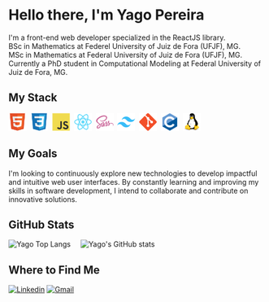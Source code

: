 # Hello there, I'm Yago Pereira

I'm a front-end web developer specialized in the ReactJS library.<br>
BSc in Mathematics at Federel University of Juiz de Fora (UFJF), MG.<br>
MSc in Mathematics at Federal University of Juiz de Fora (UFJF), MG.<br>
Currently a PhD student in Computational Modeling at Federal University of Juiz de Fora, MG.
  
## My Stack
<img src="https://github.com/devicons/devicon/blob/master/icons/html5/html5-original.svg" alt="html" width="35" title="HyperText Markup Language"/>&nbsp;&nbsp;<img src="https://github.com/devicons/devicon/blob/master/icons/css3/css3-original.svg" title="Cascating Style Sheets" alt="css" width="35"/>&nbsp;&nbsp;<img src="https://github.com/devicons/devicon/blob/master/icons/javascript/javascript-original.svg" alt="Javascript" title="Javascript" width="35"/>&nbsp;&nbsp;<img src="https://github.com/devicons/devicon/blob/master/icons/react/react-original.svg" alt="React" width="35" title="ReactJS"/>&nbsp;&nbsp;<img src="https://github.com/devicons/devicon/blob/master/icons/sass/sass-original.svg" alt="SASS" title="SASS" width="35"/>&nbsp;&nbsp;<img src="https://github.com/devicons/devicon/blob/master/icons/tailwindcss/tailwindcss-original.svg" alt="TailwindCSS" title="TailwindCSS" width="35"/>&nbsp;&nbsp;<img src="https://github.com/devicons/devicon/blob/master/icons/git/git-original.svg" alt="Git" title="Git" width="35"/>&nbsp;&nbsp;<img src="https://github.com/devicons/devicon/blob/master/icons/c/c-original.svg" alt="C" title="C language" width="35"/>&nbsp;&nbsp;<img src="https://github.com/devicons/devicon/blob/master/icons/linux/linux-original.svg" alt="Linux" title="Linux User" width="35"/>

## My Goals

I'm looking to continuously explore new technologies to develop impactful and intuitive web user interfaces. By constantly learning and improving my skills in software development, I intend to collaborate and contribute on innovative solutions.

## GitHub Stats

<img src="https://github-readme-stats.vercel.app/api/top-langs/?username=yapeansa&layout=pie&theme=dark" alt="Yago Top Langs" />&nbsp;&nbsp;&nbsp;&nbsp;&nbsp;<img src="https://github-readme-stats.vercel.app/api?username=yapeansa&show_icons=true&theme=dark" alt="Yago's GitHub stats" height="185" />


## Where to Find Me

[![Linkedin](https://img.shields.io/badge/LinkedIn-0A66C2.svg?style=for-the-badge&logo=LinkedIn&logoColor=white)](https://www.linkedin.com/in/yapeansa)
[![Gmail](https://img.shields.io/badge/Gmail-EA4335.svg?style=for-the-badge&logo=Gmail&logoColor=white)](mailto:yapeansa@gmail.com)
